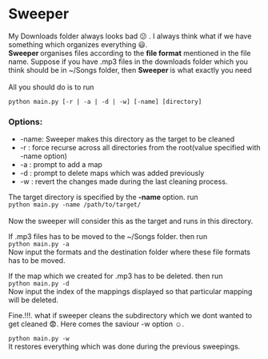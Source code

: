 # Sweeper
My Downloads folder always looks bad :confused: . I always think what if we have something which organizes everything :smiley:.<br>
<strong> Sweeper </strong> organises files according to the <strong>file format</strong> mentioned in the file name.
Suppose if you have .mp3 files in the downloads folder which you think should be in ~/Songs folder, then <strong> Sweeper </strong>
is what exactly you need<br><br>
All you should do is to run<br>
<code>
python main.py [-r | -a | -d | -w] [-name] [directory]
</code>

<h3>Options:</h3>
<ul>
  <li> -name: Sweeper makes this directory as the target to be cleaned</li>
  <li> -r   : force recurse across all directories from the root(value specified with -name option)</li>
  <li> -a   : prompt to add a map
  <li> -d   : prompt to delete maps which was added previously
  <li> -w   : revert the changes made during the last cleaning process.
</ul>


The target directory is specified by the <strong> -name </strong>option. run<br>
<code>python main.py -name /path/to/target/ </code> <br>
Now the sweeper will consider this as the target and runs in this directory.

If .mp3 files has to be moved to the ~/Songs folder. then run <br>
<code>python main.py -a</code><br>
Now input the formats and the destination folder where these file formats has to be moved.

If the map which we created for .mp3 has to be deleted. then run <br>
<code>python main.py -d </code><br>
Now input the index of the mappings displayed so that particular mapping will be deleted.

Fine.!!!. what if sweeper cleans the subdirectory which we dont wanted to get cleaned :fearful:. Here comes the saviour
-w option :relaxed:.

<code>python main.py -w</code><br>
It restores everything which was done during the previous sweepings.
